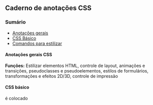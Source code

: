 ## Caderno de anotações CSS

### Sumário
- [Anotações gerais](#anotações-gerais-css)
- [CSS Básico](#css-básico)
- [Comandos para estilizar](#comandos-que-estilizam-a-página-no-css)

#### Anotações gerais CSS
**Funções:**  Estilizar elementos HTML, controle de layout, animações e transições, pseudoclasses e pseudoelementos, estilos de formulários, transformações e efeitos 2D/3D, controle de impressão


#### CSS básico
é colocado <style> dentro do head 

Aonde é colocado os nomes das classes: 
```
{
    <h1 id="idTituloPrincipal" name="" class="clTituloPrincial" >Titulo Teste</h1>

    <h2 class="clTituloPrincial sublinhado">Titulo 2</h2>

    <div class="clDiv1">
}
```
CSS estilo externo : <link rel="stylesheet" href="style.css">

Aonde se coloca o CSS: Cascateamento: 
- CSS Padrão Navegador
- CSS Folhas de estilo interno e externo (interno é quando a gente abre o style com o *,#,etc e externo é um arquivo separado .css)
- CSS Inline

Sites cores:   [Color Wheel](https://color.adobe.com/pt/create/color-wheel)   
[ColorPalletes](https://coolors.co/) 



O CSS tem seletores que são colocados no style para encontrar os elementos para estilizar. Existem 5 tipos de seletores: simples, combinadores, de pseudoclasse, de pseudoelementos e de atributos.
- [Seletores simples](#seletores-simples)  
- [Seletores combinadores](#seletores-combinadores)


##### Seletores simples
Selecionam os elementos com base no id, nome, classe, etc. 
```
{
    <style>
        /* Seletor Universal*/  <!--seleciona toda a pagina-->
        *{
            margin: 0;
            padding: 0;
            border: 0;
            
        }

        /* Seletor de classe */
        .clTituloPrincial{
            color: blue;
        }

        .clDiv1{
            background-color: beige;
        }

        .clSpan1{
            background-color: brown;
        }
        .sublinhado{
            text-decoration: underline;
        }

        /* Seletor de ID */
        #idTituloPrincipal{
            color : red; 
            background-color: aqua;
        }

        /* Seletor de Tag */
        h3{
            color: blueviolet;
        }

        .linha {
            border: 1px solid black;
            display: flex; <!--transforma linha em coluna-->
        }

        .coluna1{
            border: 1px solid black;
            width: 30%;
        }

    </style>
}
```
##### Seletores combinadores
Seleciona os elementos com base em uma relação específica entre eles


#### Comandos que estilizam a página no CSS
Comandos gerais: 
- padding -> px -> 
- margin -> px -> margem 
- background-color -> cor do background do item selecionado
- border ->
  - 
- width e height -> 
- display -> 

Comandos de lista: 
- list-style-type -> muda o pontinho da frente da lista  
- list-style-image -> coloca uma imagem no lugar dos pontinhos da frente  
- list-style-position -> muda o local do pontinho ou imagem

